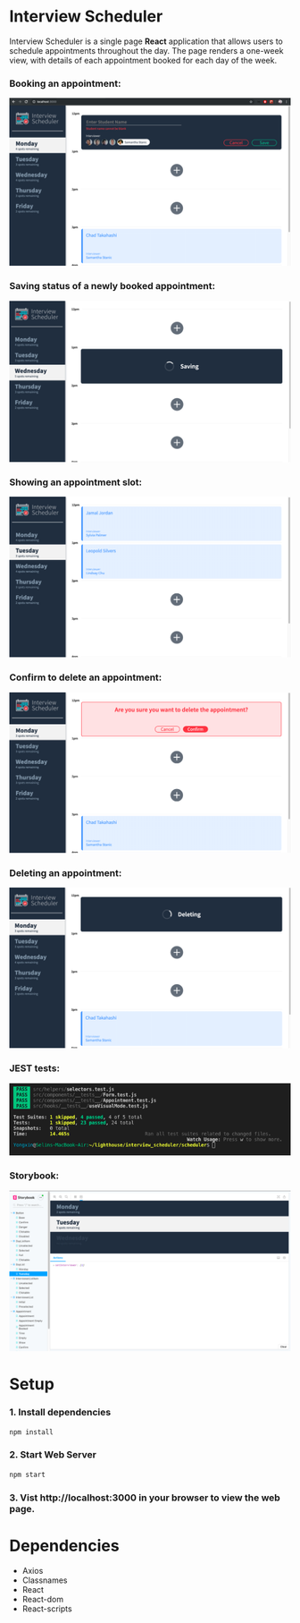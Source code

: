 # Interview Scheduler

Interview Scheduler is a single page **React** application that allows users to schedule appointments throughout the day. The page renders a one-week view, with details of each appointment booked for each day of the week.

### **Booking an appointment:**

!["Book interview"](./public/DOCS/book_interview.png)

### **Saving status of a newly booked appointment:**

!["Saving appointment"](./public/DOCS/saving_status.png)

### **Showing an appointment slot:**

!["Show appointments"](./public/DOCS/show_interview.png)

### **Confirm to delete an appointment:**

!["Confirm to delete appointment"](./public/DOCS/confirm.png)

### **Deleting an appointment:**

!["Delete interview"](./public/DOCS/deleting_status.png)

### **JEST tests:**

!["JEST test"](./public/DOCS/test.png)

### **Storybook:**

!["Storybook"](./public/DOCS/storybook.png)

# Setup

### 1. Install dependencies

```sh
npm install
```

### 2. Start Web Server

```sh
npm start
```

### 3. Vist http://localhost:3000 in your browser to view the web page.

# Dependencies

- Axios
- Classnames
- React
- React-dom
- React-scripts
